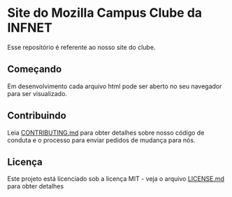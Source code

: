# Site do Mozilla Campus Clube da INFNET

Esse repositório é referente ao nosso site do clube.

## Começando

Em desenvolvimento cada arquivo html pode ser aberto no seu navegador para ser visualizado.

## Contribuindo

Leia [CONTRIBUTING.md](CONTRIBUTING.md) para obter detalhes sobre nosso código de conduta e o processo para enviar pedidos de mudança para nós.

## Licença

Este projeto está licenciado sob a licença MIT - veja o arquivo [LICENSE.md](LICENSE.md) para obter detalhes
